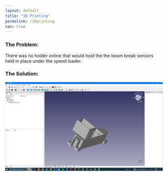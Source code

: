 ```yaml
---
layout: default
title: "3D Printing"
permalink: /3Dprinting
nav: true
---
```


### The Problem:
There was no holder online that would hold the the beam break sensors held in place under the speed loader.
### The Solution:

![CAD design](images/CAD%20drawing%20%231.png)